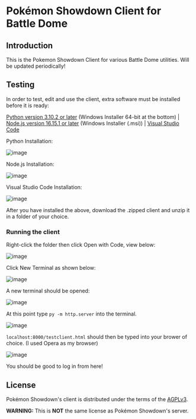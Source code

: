 Pokémon Showdown Client for Battle Dome
========================================================================

Introduction
------------------------------------------------------------------------

This is the Pokemon Showdown Client for various Battle Dome utilities.
Will be updated periodically!

Testing
------------------------------------------------------------------------

In order to test, edit and use the client, extra software must be 
installed before it is ready:

[Python version 3.10.2 or later][4] (Windows Installer 64-bit at the bottom) |
[Node.js version 16.15.1 or later][5] (Windows Installer (.msi)) |
[Visual Studio Code][6]

[4]: https://www.python.org/downloads/release/python-3102/ 
[5]: https://nodejs.org/en/download/
[6]: https://code.visualstudio.com/

Python Installation:

![image](https://user-images.githubusercontent.com/36202270/172741278-b2503fa8-eaea-405b-8d3a-d6789d35ec9f.png)

Node.js Installation:

![image](https://user-images.githubusercontent.com/36202270/172741451-c94b3675-bb10-4f8e-8f1b-9ef4c0b80e1c.png)

Visual Studio Code Installation:

![image](https://user-images.githubusercontent.com/36202270/172741550-fac54f2f-d8e6-4c93-91e6-bd57b1547bee.png)

After you have installed the above, download the .zipped client and unzip
it in a folder of your choice.

### Running the client

Right-click the folder then click Open with Code, view below:

![image](https://user-images.githubusercontent.com/36202270/172741746-ee9606c3-7c7d-40c5-818a-5573c776f460.png)

Click New Terminal as shown below:

![image](https://user-images.githubusercontent.com/36202270/172741924-decf3cd7-70f9-4a8a-9cde-f9059dacb0f2.png)

A new terminal should be opened:

![image](https://user-images.githubusercontent.com/36202270/172741982-2842c9db-8bd6-43d1-a954-acedf696d555.png)

At this point type `py -m http.server` into the terminal.

![image](https://user-images.githubusercontent.com/36202270/172742167-7f7a079e-ad26-4a01-aa1c-e851418e5b85.png)

`localhost:8000/testclient.html` should then be typed into your brower of choice. (I used Opera as my browser)

![image](https://user-images.githubusercontent.com/36202270/172742689-a7fa890f-0078-4c8b-8fb0-9238eb20a1ac.png)

You should be good to log in from here!

License
------------------------------------------------------------------------

Pokémon Showdown's client is distributed under the terms of the [AGPLv3][6].

  [6]: http://www.gnu.org/licenses/agpl-3.0.html

**WARNING:** This is **NOT** the same license as Pokémon Showdown's server.
